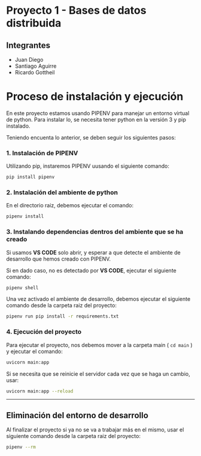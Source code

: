 # Proyecto 1 - Bases de datos distribuida

## Integrantes

-   Juan Diego
-   Santiago Aguirre
-   Ricardo Gottheil

# Proceso de instalación y ejecución

En este proyecto estamos usando PIPENV para manejar un entorno virtual de python. Para instalar lo, se necesita tener python en la versión 3 y pip instalado.

Teniendo encuenta lo anterior, se deben seguir los siguientes pasos:

### **1. Instalación de PIPENV**

Utilizando pip, instaremos PIPENV uusando el siguiente comando:

```bash
pip install pipenv
```

### **2. Instalación del ambiente de python**

En el directorio raiz, debemos ejecutar el comando:

```bash
pipenv install
```

### **3. Instalando dependencias dentros del ambiente que se ha creado**

Si usamos **VS CODE** solo abrir, y esperar a que detecte el ambiente de desarrollo que hemos creado con PIPENV.

Si en dado caso, no es detectado por **VS CODE**, ejecutar el siguiente comando:

```bash
pipenv shell
```

Una vez activado el ambiente de desarrollo, debemos ejecutar el siguiente comando desde la carpeta raiz del proyecto:

```bash
pipenv run pip install -r requirements.txt
```

### **4. Ejecución del proyecto**

Para ejecutar el proyecto, nos debemos mover a la carpeta main ( `cd main` ) y ejecutar el comando:

```bash
uvicorn main:app
```

Si se necesita que se reinicie el servidor cada vez que se haga un cambio, usar:

```bash
uvicorn main:app --reload
```

---

## Eliminación del entorno de desarrollo

Al finalizar el proyecto si ya no se va a trabajar más en el mismo, usar el siguiente comando desde la carpeta raiz del proyecto:

```bash
pipenv --rm
```
